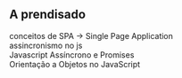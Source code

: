 ## A prendisado

conceitos de SPA -> Single Page Application<br>
assincronismo no js<br>
Javascript Assíncrono e Promises<br>
Orientação a Objetos no JavaScript<br>
